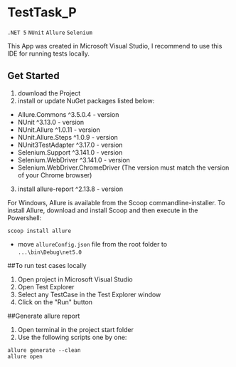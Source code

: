 # TestTask_P
`.NET 5` `NUnit` `Allure` `Selenium`

This App was created in Microsoft Visual Studio, I recommend to use this IDE for running tests locally.

## Get Started
1) download the Project
2) install or update NuGet packages listed below:
* Allure.Commons ^3.5.0.4 - version
* NUnit ^3.13.0 - version
* NUnit.Allure ^1.0.11 - version
* NUnit.Allure.Steps ^1.0.9 - version
* NUnit3TestAdapter ^3.17.0 - version
* Selenium.Support ^3.141.0 - version
* Selenium.WebDriver ^3.141.0 - version
* Selenium.WebDriver.ChromeDriver (The version must match the version of your Chrome browser)
3) install allure-report ^2.13.8 - version 

For Windows, Allure is available from the Scoop commandline-installer.
To install Allure, download and install Scoop and then execute in the Powershell: 
```
scoop install allure

```
* move `allureConfig.json` file from the root folder to `...\bin\Debug\net5.0`

##To run test cases locally
 
1) Open project in Microsoft Visual Studio
2) Open Test Explorer
3) Select any TestCase in the Test Explorer window 
4) Click on the "Run" button
 
 
##Generate allure report
 
1) Open terminal in the project start folder 
2) Use the following scripts one by one:
```
allure generate --clean 
allure open
```
